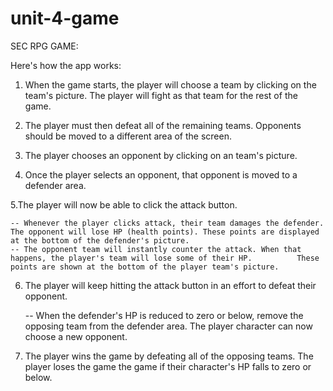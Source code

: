# unit-4-game
SEC RPG GAME:

Here's how the app works:

1. When the game starts, the player will choose a team by clicking on the team's picture. The player will fight as that team for the rest of the game.

2. The player must then defeat all of the remaining teams. Opponents should be moved to a different area of the screen.

3. The player chooses an opponent by clicking on an team's picture.

4. Once the player selects an opponent, that opponent is moved to a defender area.

5.The player will now be able to click the attack button.
    
    -- Whenever the player clicks attack, their team damages the defender. The opponent will lose HP (health points). These points are displayed at the bottom of the defender's picture. 
    -- The opponent team will instantly counter the attack. When that happens, the player's team will lose some of their HP.          These points are shown at the bottom of the player team's picture.

6. The player will keep hitting the attack button in an effort to defeat their opponent.
    
    -- When the defender's HP is reduced to zero or below, remove the opposing team from the defender area. The player character can now choose a new opponent.

7. The player wins the game by defeating all of the opposing teams. The player loses the game the game if their character's HP falls to zero or below.



